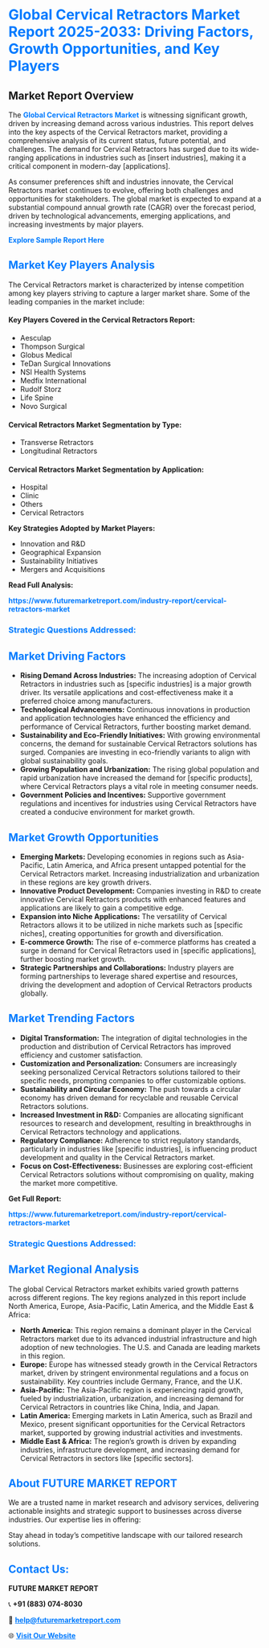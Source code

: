 <h1 style="color: #007BFF;">Global Cervical Retractors Market Report 2025-2033: Driving Factors, Growth Opportunities, and Key Players</h1>

<section id="overview">
<h2>Market Report Overview</h2>
<p>The <a href="https://www.futuremarketreport.com/industry-report/cervical-retractors-market" style="color: #007BFF; text-decoration: none;"><strong>Global Cervical Retractors Market</strong></a> is witnessing significant growth, driven by increasing demand across various industries. This report delves into the key aspects of the Cervical Retractors market, providing a comprehensive analysis of its current status, future potential, and challenges. The demand for Cervical Retractors has surged due to its wide-ranging applications in industries such as [insert industries], making it a critical component in modern-day [applications].</p>
<p>As consumer preferences shift and industries innovate, the Cervical Retractors market continues to evolve, offering both challenges and opportunities for stakeholders. The global market is expected to expand at a substantial compound annual growth rate (CAGR) over the forecast period, driven by technological advancements, emerging applications, and increasing investments by major players.</p>
</section>

<section id="overview">
<p><a href="https://www.futuremarketreport.com/request-sample/reportId=124986" style="color: #007BFF; text-decoration: none;"><strong>Explore Sample Report Here</strong></a></p>
</section>

<section id="key-players">
<h2 style="color: #007BFF;">Market Key Players Analysis</h2>
<p>The Cervical Retractors market is characterized by intense competition among key players striving to capture a larger market share. Some of the leading companies in the market include:</p>
<h4>Key Players Covered in the Cervical Retractors Report:</h4>
<ul><li>Aesculap</li><li>Thompson Surgical</li><li>Globus Medical</li><li>TeDan Surgical Innovations</li><li>NSI Health Systems</li><li>Medfix International</li><li>Rudolf Storz</li><li>Life Spine</li><li>Novo Surgical</li></ul>
<h4>Cervical Retractors Market Segmentation by Type:</h4>
<ul><li>Transverse Retractors</li><li>Longitudinal Retractors</li></ul>

<h4>Cervical Retractors Market Segmentation by Application:</h4>
<ul><li>Hospital</li><li>Clinic</li><li>Others</li><li>Cervical Retractors</li></ul>
<p><strong>Key Strategies Adopted by Market Players:</strong></p>
<ul>
<li>Innovation and R&D</li>
<li>Geographical Expansion</li>
<li>Sustainability Initiatives</li>
<li>Mergers and Acquisitions</li>
</ul>
</section>

<section>
<p><strong>Read Full Analysis: </strong></p><a href="https://www.futuremarketreport.com/industry-report/cervical-retractors-market" style="color: #007BFF; text-decoration: none;"><strong>https://www.futuremarketreport.com/industry-report/cervical-retractors-market</strong></a>
<h3 style="color: #007BFF;">Strategic Questions Addressed:</h3>
</section>

<section id="driving-factors">
<h2 style="color: #007BFF;">Market Driving Factors</h2>
<ul>
<li><strong>Rising Demand Across Industries:</strong> The increasing adoption of Cervical Retractors in industries such as [specific industries] is a major growth driver. Its versatile applications and cost-effectiveness make it a preferred choice among manufacturers.</li>
<li><strong>Technological Advancements:</strong> Continuous innovations in production and application technologies have enhanced the efficiency and performance of Cervical Retractors, further boosting market demand.</li>
<li><strong>Sustainability and Eco-Friendly Initiatives:</strong> With growing environmental concerns, the demand for sustainable Cervical Retractors solutions has surged. Companies are investing in eco-friendly variants to align with global sustainability goals.</li>
<li><strong>Growing Population and Urbanization:</strong> The rising global population and rapid urbanization have increased the demand for [specific products], where Cervical Retractors plays a vital role in meeting consumer needs.</li>
<li><strong>Government Policies and Incentives:</strong> Supportive government regulations and incentives for industries using Cervical Retractors have created a conducive environment for market growth.</li>
</ul>
</section>

<section id="growth-opportunities">
<h2 style="color: #007BFF;">Market Growth Opportunities</h2>
<ul>
<li><strong>Emerging Markets:</strong> Developing economies in regions such as Asia-Pacific, Latin America, and Africa present untapped potential for the Cervical Retractors market. Increasing industrialization and urbanization in these regions are key growth drivers.</li>
<li><strong>Innovative Product Development:</strong> Companies investing in R&D to create innovative Cervical Retractors products with enhanced features and applications are likely to gain a competitive edge.</li>
<li><strong>Expansion into Niche Applications:</strong> The versatility of Cervical Retractors allows it to be utilized in niche markets such as [specific niches], creating opportunities for growth and diversification.</li>
<li><strong>E-commerce Growth:</strong> The rise of e-commerce platforms has created a surge in demand for Cervical Retractors used in [specific applications], further boosting market growth.</li>
<li><strong>Strategic Partnerships and Collaborations:</strong> Industry players are forming partnerships to leverage shared expertise and resources, driving the development and adoption of Cervical Retractors products globally.</li>
</ul>
</section>

<section id="trending-factors">
<h2 style="color: #007BFF;">Market Trending Factors</h2>
<ul>
<li><strong>Digital Transformation:</strong> The integration of digital technologies in the production and distribution of Cervical Retractors has improved efficiency and customer satisfaction.</li>
<li><strong>Customization and Personalization:</strong> Consumers are increasingly seeking personalized Cervical Retractors solutions tailored to their specific needs, prompting companies to offer customizable options.</li>
<li><strong>Sustainability and Circular Economy:</strong> The push towards a circular economy has driven demand for recyclable and reusable Cervical Retractors solutions.</li>
<li><strong>Increased Investment in R&D:</strong> Companies are allocating significant resources to research and development, resulting in breakthroughs in Cervical Retractors technology and applications.</li>
<li><strong>Regulatory Compliance:</strong> Adherence to strict regulatory standards, particularly in industries like [specific industries], is influencing product development and quality in the Cervical Retractors market.</li>
<li><strong>Focus on Cost-Effectiveness:</strong> Businesses are exploring cost-efficient Cervical Retractors solutions without compromising on quality, making the market more competitive.</li>
</ul>
</section>

<section>
<p><strong>Get Full Report: </strong></p><a href="https://www.futuremarketreport.com/industry-report/cervical-retractors-market" style="color: #007BFF; text-decoration: none;"><strong>https://www.futuremarketreport.com/industry-report/cervical-retractors-market</strong></a>
<h3 style="color: #007BFF;">Strategic Questions Addressed:</h3>
</section>


<section id="regional-analysis">
<h2 style="color: #007BFF;">Market Regional Analysis</h2>
<p>The global Cervical Retractors market exhibits varied growth patterns across different regions. The key regions analyzed in this report include North America, Europe, Asia-Pacific, Latin America, and the Middle East & Africa:</p>
<ul>
<li><strong>North America:</strong> This region remains a dominant player in the Cervical Retractors market due to its advanced industrial infrastructure and high adoption of new technologies. The U.S. and Canada are leading markets in this region.</li>
<li><strong>Europe:</strong> Europe has witnessed steady growth in the Cervical Retractors market, driven by stringent environmental regulations and a focus on sustainability. Key countries include Germany, France, and the U.K.</li>
<li><strong>Asia-Pacific:</strong> The Asia-Pacific region is experiencing rapid growth, fueled by industrialization, urbanization, and increasing demand for Cervical Retractors in countries like China, India, and Japan.</li>
<li><strong>Latin America:</strong> Emerging markets in Latin America, such as Brazil and Mexico, present significant opportunities for the Cervical Retractors market, supported by growing industrial activities and investments.</li>
<li><strong>Middle East & Africa:</strong> The region’s growth is driven by expanding industries, infrastructure development, and increasing demand for Cervical Retractors in sectors like [specific sectors].</li>
</ul>
</section>

<footer>
<h2 style="color: #007BFF;">About FUTURE MARKET REPORT</h2>
<p>We are a trusted name in market research and advisory services, delivering actionable insights and strategic support to businesses across diverse industries. Our expertise lies in offering:</p>

<p>Stay ahead in today’s competitive landscape with our tailored research solutions.</p>

<h2 style="color: #007BFF;">Contact Us:</h2>
<p><strong>FUTURE MARKET REPORT</strong></p>
<p>📞 <strong>+91 (883) 074-8030</strong></p>
<p>📧 <strong><a href="mailto:help@futuremarketreport.com" style="color: #007BFF;">help@futuremarketreport.com</a></strong></p>
<p>🌐 <strong><a href="https://www.futuremarketreport.com/" style="color: #007BFF;">Visit Our Website</a></strong></p>
</footer>